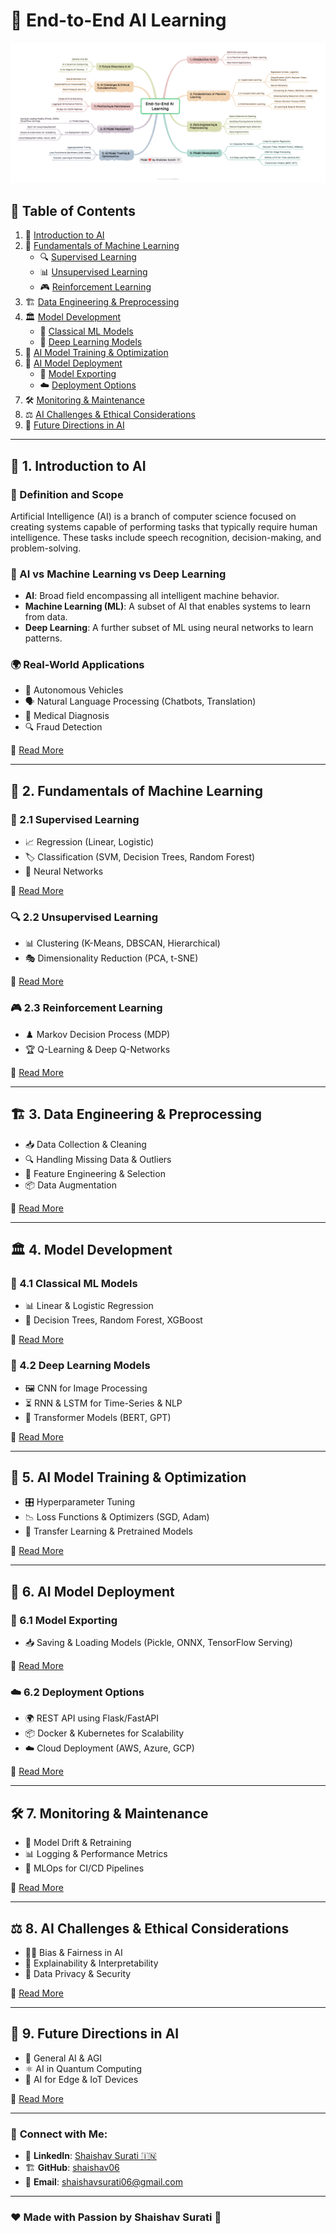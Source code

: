 # 🚀 End-to-End AI Learning

![AI Overview](./images/ai_overview.png)

## 📌 Table of Contents

1. 📖 [Introduction to AI](docs/Introduction_to_AI.md)
2. 🤖 [Fundamentals of Machine Learning](docs/Supervised_Learning.md)
   - 🔍 [Supervised Learning](docs/Supervised_Learning.md)
   - 📊 [Unsupervised Learning](docs/Unsupervised_Learning.md)
   - 🎮 [Reinforcement Learning](docs/Reinforcement_Learning.md)
3. 🏗️ [Data Engineering & Preprocessing](docs/Data_Engineering.md)
4. 🏛️ [Model Development](docs/Model_Development.md)
   - 📏 [Classical ML Models](docs/Classical_ML.md)
   - 🧠 [Deep Learning Models](docs/Deep_Learning.md)
5. 🎯 [AI Model Training & Optimization](docs/Model_Training.md)
6. 🚀 [AI Model Deployment](docs/Model_Deployment.md)
   - 💾 [Model Exporting](docs/Model_Exporting.md)
   - ☁️ [Deployment Options](docs/Deployment_Options.md)
7. 🛠️ [Monitoring & Maintenance](docs/Monitoring_Maintenance.md)
8. ⚖️ [AI Challenges & Ethical Considerations](docs/AI_Ethics.md)
9. 🔮 [Future Directions in AI](docs/Future_AI.md)

---

## 🧠 1. Introduction to AI
### 📌 Definition and Scope
Artificial Intelligence (AI) is a branch of computer science focused on creating systems capable of performing tasks that typically require human intelligence. These tasks include speech recognition, decision-making, and problem-solving.

### 🤔 AI vs Machine Learning vs Deep Learning
- **AI**: Broad field encompassing all intelligent machine behavior.
- **Machine Learning (ML)**: A subset of AI that enables systems to learn from data.
- **Deep Learning**: A further subset of ML using neural networks to learn patterns.

### 🌍 Real-World Applications
- 🚗 Autonomous Vehicles
- 🗣️ Natural Language Processing (Chatbots, Translation)
- 🏥 Medical Diagnosis
- 🔍 Fraud Detection

📖 [Read More](docs/Introduction_to_AI.md)

---

## 🤖 2. Fundamentals of Machine Learning
### 🎯 2.1 Supervised Learning
- 📈 Regression (Linear, Logistic)
- 🏷️ Classification (SVM, Decision Trees, Random Forest)
- 🧠 Neural Networks

📖 [Read More](docs/Supervised_Learning.md)

### 🔍 2.2 Unsupervised Learning
- 📊 Clustering (K-Means, DBSCAN, Hierarchical)
- 🎭 Dimensionality Reduction (PCA, t-SNE)

📖 [Read More](docs/Unsupervised_Learning.md)

### 🎮 2.3 Reinforcement Learning
- ♟️ Markov Decision Process (MDP)
- 🏆 Q-Learning & Deep Q-Networks

📖 [Read More](docs/Reinforcement_Learning.md)

---

## 🏗️ 3. Data Engineering & Preprocessing
- 📥 Data Collection & Cleaning
- 🔍 Handling Missing Data & Outliers
- 🎨 Feature Engineering & Selection
- 📦 Data Augmentation

📖 [Read More](docs/Data_Engineering.md)

---

## 🏛️ 4. Model Development
### 📏 4.1 Classical ML Models
- 📊 Linear & Logistic Regression
- 🌲 Decision Trees, Random Forest, XGBoost

📖 [Read More](docs/Classical_ML.md)

### 🧠 4.2 Deep Learning Models
- 🖼️ CNN for Image Processing
- ⏳ RNN & LSTM for Time-Series & NLP
- 🤖 Transformer Models (BERT, GPT)

📖 [Read More](docs/Deep_Learning.md)

---

## 🎯 5. AI Model Training & Optimization
- 🎛️ Hyperparameter Tuning
- 📉 Loss Functions & Optimizers (SGD, Adam)
- 🚀 Transfer Learning & Pretrained Models

📖 [Read More](docs/Model_Training.md)

---

## 🚀 6. AI Model Deployment
### 💾 6.1 Model Exporting
- 📥 Saving & Loading Models (Pickle, ONNX, TensorFlow Serving)

📖 [Read More](docs/Model_Exporting.md)

### ☁️ 6.2 Deployment Options
- 🌍 REST API using Flask/FastAPI
- 📦 Docker & Kubernetes for Scalability
- ☁️ Cloud Deployment (AWS, Azure, GCP)

📖 [Read More](docs/Deployment_Options.md)

---

## 🛠️ 7. Monitoring & Maintenance
- 🔄 Model Drift & Retraining
- 📊 Logging & Performance Metrics
- 🚀 MLOps for CI/CD Pipelines

📖 [Read More](docs/Monitoring_Maintenance.md)

---

## ⚖️ 8. AI Challenges & Ethical Considerations
- 🏳️‍⚖️ Bias & Fairness in AI
- 🔎 Explainability & Interpretability
- 🔐 Data Privacy & Security

📖 [Read More](docs/AI_Ethics.md)

---

## 🔮 9. Future Directions in AI
- 🧠 General AI & AGI
- ⚛️ AI in Quantum Computing
- 📡 AI for Edge & IoT Devices

📖 [Read More](docs/Future_AI.md)

---

### 🤝 **Connect with Me:**
- 🔗 **LinkedIn**: [Shaishav Surati 🇮🇳](https://www.linkedin.com/in/shaishavsurati)
- 🏗️ **GitHub**: [shaishav06](https://github.com/shaishav06)
- 📧 **Email**: [shaishavsurati06@gmail.com](mailto:shaishavsurati06@gmail.com)

---

### ❤️ Made with Passion by Shaishav Surati 🚀